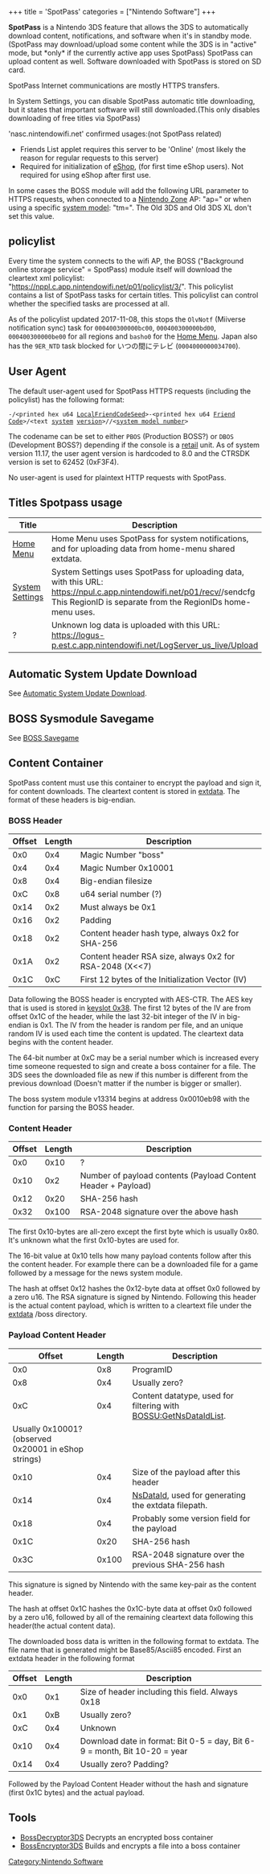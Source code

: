 +++
title = 'SpotPass'
categories = ["Nintendo Software"]
+++

**SpotPass** is a Nintendo 3DS feature that allows the 3DS to automatically download content, notifications, and software when it's in standby mode.(SpotPass may download/upload some content while the 3DS is in "active" mode, but \*only\* if the currently active app uses SpotPass) SpotPass can upload content as well. Software downloaded with SpotPass is stored on SD card.

SpotPass Internet communications are mostly HTTPS transfers.

In System Settings, you can disable SpotPass automatic title downloading, but it states that important software will still downloaded.(This only disables downloading of free titles via SpotPass)

'nasc.nintendowifi.net' confirmed usages:(not SpotPass related)

- Friends List applet requires this server to be 'Online' (most likely the reason for regular requests to this server)
- Required for initialization of [eShop](eShop "wikilink"), (for first time eShop users). Not required for using eShop after first use.

In some cases the BOSS module will add the following URL parameter to HTTPS requests, when connected to a [Nintendo Zone](Nintendo_Zone "wikilink") AP: "ap=<NZoneApNum>" or when using a specific [system model](Cfg:GetSystemModel "wikilink"): "tm=<SystemModelNumber>". The Old 3DS and Old 3DS XL don't set this value.

## policylist

Every time the system connects to the wifi AP, the BOSS ("Background online storage service" = SpotPass) module itself will download the cleartext xml policylist: "<https://nppl.c.app.nintendowifi.net/p01/policylist/3/><countrycode>". This policylist contains a list of SpotPass tasks for certain titles. This policylist can control whether the specified tasks are processed at all.

As of the policylist updated 2017-11-08, this stops the `OlvNotf` (Miiverse notification sync) task for `000400300000bc00`, `000400300000bd00`, `000400300000be00` for all regions and `basho0` for the [Home Menu](Home_Menu "wikilink"). Japan also has the `9ER_NTD` task blocked for いつの間にテレビ (`0004000000034700`).

## User Agent

The default user-agent used for SpotPass HTTPS requests (including the policylist) has the following format:

<user agent codename>`-`<user agent version>`/<printed hex u64 `[`LocalFriendCodeSeed`](CfgS:GetLocalFriendCodeSeed "wikilink")`>-<printed hex u64 `[`Friend`](FRDU:GetMyFriendKey "wikilink")` `[`Code`](FRDU:PrincipalIdToFriendCode "wikilink")`>/<text `[`system`](CVer "wikilink")` `[`version`](NVer "wikilink")`>/`<CTRSDK version of sysmodule>`/<`[`system model number`](Cfg:GetSystemModel "wikilink")`>`

The codename can be set to either `PBOS` (Production BOSS?) or `DBOS` (Development BOSS?) depending if the console is a [retail](Configuration_Memory#unitinfo "wikilink") unit. As of system version 11.17, the user agent version is hardcoded to 8.0 and the CTRSDK version is set to 62452 (0xF3F4).

No user-agent is used for plaintext HTTP requests with SpotPass.

## Titles Spotpass usage

| Title | Description |
|----|----|
| [Home Menu](Home_Menu "wikilink") | Home Menu uses SpotPass for system notifications, and for uploading data from home-menu shared extdata. |
| [System Settings](System_Settings "wikilink") | System Settings uses SpotPass for uploading data, with this URL: <https://npul.c.app.nintendowifi.net/p01/recv/><RegionID>/sendcfg This RegionID is separate from the RegionIDs home-menu uses. |
| ? | Unknown log data is uploaded with this URL: <https://logus-p.est.c.app.nintendowifi.net/LogServer_us_live/Upload> |

## Automatic System Update Download

See [Automatic System Update Download](Automatic_System_Update_Download "wikilink").

## BOSS Sysmodule Savegame

See [BOSS Savegame](BOSS_Savegame "wikilink")

## Content Container

SpotPass content must use this container to encrypt the payload and sign it, for content downloads. The cleartext content is stored in [extdata](extdata "wikilink"). The format of these headers is big-endian.

### BOSS Header

| Offset | Length | Description                                               |
|--------|--------|-----------------------------------------------------------|
| 0x0    | 0x4    | Magic Number "boss"                                       |
| 0x4    | 0x4    | Magic Number 0x10001                                      |
| 0x8    | 0x4    | Big-endian filesize                                       |
| 0xC    | 0x8    | u64 serial number (?)                                     |
| 0x14   | 0x2    | Must always be 0x1                                        |
| 0x16   | 0x2    | Padding                                                   |
| 0x18   | 0x2    | Content header hash type, always 0x2 for SHA-256          |
| 0x1A   | 0x2    | Content header RSA size, always 0x2 for RSA-2048 (X\<\<7) |
| 0x1C   | 0xC    | First 12 bytes of the Initialization Vector (IV)          |

Data following the BOSS header is encrypted with AES-CTR. The AES key that is used is stored in [keyslot 0x38](AES_Registers#keyslots "wikilink"). The first 12 bytes of the IV are from offset 0x1C of the header, while the last 32-bit integer of the IV in big-endian is 0x1. The IV from the header is random per file, and an unique random IV is used each time the content is updated. The cleartext data begins with the content header.

The 64-bit number at 0xC may be a serial number which is increased every time someone requested to sign and create a boss container for a file. The 3DS sees the downloaded file as new if this number is different from the previous download (Doesn't matter if the number is bigger or smaller).

The boss system module v13314 begins at address 0x0010eb98 with the function for parsing the BOSS header.

### Content Header

| Offset | Length | Description |
|----|----|----|
| 0x0 | 0x10 | ? |
| 0x10 | 0x2 | Number of payload contents (Payload Content Header + Payload) |
| 0x12 | 0x20 | SHA-256 hash |
| 0x32 | 0x100 | RSA-2048 signature over the above hash |

The first 0x10-bytes are all-zero except the first byte which is usually 0x80. It's unknown what the first 0x10-bytes are used for.

The 16-bit value at 0x10 tells how many payload contents follow after this the content header. For example there can be a downloaded file for a game followed by a message for the news system module.

The hash at offset 0x12 hashes the 0x12-byte data at offset 0x0 followed by a zero u16. The RSA signature is signed by Nintendo. Following this header is the actual content payload, which is written to a cleartext file under the [extdata](extdata "wikilink") /boss directory.

### Payload Content Header

| Offset | Length | Description |
|----|----|----|
| 0x0 | 0x8 | ProgramID |
| 0x8 | 0x4 | Usually zero? |
| 0xC | 0x4 | Content datatype, used for filtering with [BOSSU:GetNsDataIdList](BOSSU:GetNsDataIdList "wikilink").
Usually 0x10001? (observed 0x20001 in eShop strings) |
| 0x10 | 0x4 | Size of the payload after this header |
| 0x14 | 0x4 | [NsDataId](BOSS_Services "wikilink"), used for generating the extdata filepath. |
| 0x18 | 0x4 | Probably some version field for the payload |
| 0x1C | 0x20 | SHA-256 hash |
| 0x3C | 0x100 | RSA-2048 signature over the previous SHA-256 hash |

This signature is signed by Nintendo with the same key-pair as the content header.

The hash at offset 0x1C hashes the 0x1C-byte data at offset 0x0 followed by a zero u16, followed by all of the remaining cleartext data following this header(the actual content data).

The downloaded boss data is written in the following format to extdata. The file name that is generated might be Base85/Ascii85 encoded.
First an extdata header in the following format

| Offset | Length | Description |
|----|----|----|
| 0x0 | 0x1 | Size of header including this field. Always 0x18 |
| 0x1 | 0xB | Usually zero? |
| 0xC | 0x4 | Unknown |
| 0x10 | 0x4 | Download date in format: Bit 0-5 = day, Bit 6-9 = month, Bit 10-20 = year |
| 0x14 | 0x4 | Usually zero? Padding? |

Followed by the Payload Content Header without the hash and signature (first 0x1C bytes) and the actual payload.

## Tools

- [BossDecryptor3DS](http://wiiucodes.ddnss.eu/tools/BossDecryptor3DS.zip) Decrypts an encrypted boss container
- [BossEncryptor3DS](http://wiiucodes.ddnss.eu/tools/BossEncryptor3DS.zip) Builds and encrypts a file into a boss container

[Category:Nintendo Software](Category:Nintendo_Software "wikilink")
